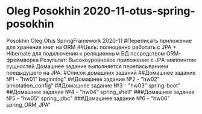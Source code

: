 # Oleg Posokhin 2020-11-otus-spring-posokhin
Posokhin Oleg Otus SpringFramework 2020-11
#Переписать приложение для хранения книг на ORM
##Цель: полноценно работать с JPA + Hibernate для подключения к реляционным БД посредством ORM-фреймворка
Результат: Высокоуровневое приложение с JPA-маппингом сущностей
Домашнее задание выполняется переписыванием предыдущего на JPA.
#Список домашних заданий
 ##Домашнее задание №1 - "hw01" beginning"
 ##Домашнее задание №2 - "hw02" annotation_config"
 ##Домашнее задание №3 - "hw03" spring-boot"
 ##Домашнее задание №4 - "hw04" spring_shell"
 ###Домашнее задание №5 - "hw05" spring_jdbc"
 ###Домашнее задание №6 - "hw06" spring_ORM_JPA"